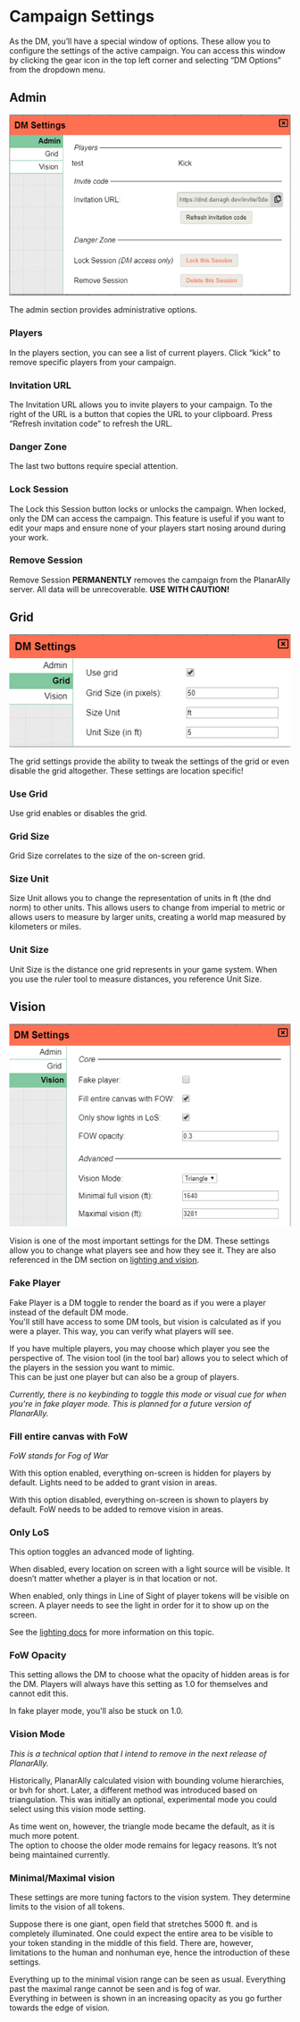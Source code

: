 # Campaign Settings

As the DM, you’ll have a special window of options. 
These allow you to configure the settings of the active campaign. 
You can access this window by clicking the gear icon in the top left corner and selecting “DM Options” from the dropdown menu.

## Admin

![](./settings.png)

The admin section provides administrative options.

### Players
In the players section, you can see a list of current players. 
Click “kick” to remove specific players from your campaign.

### Invitation URL
The Invitation URL allows you to invite players to your campaign. 
To the right of the URL is a button that copies the URL to your clipboard. 
Press “Refresh invitation code” to refresh the URL.

### Danger Zone
The last two buttons require special attention.  

### Lock Session
The Lock this Session button locks or unlocks the campaign. 
When locked, only the DM can access the campaign. 
This feature is useful if you want to edit your maps and ensure none of your players start nosing around during your work.

### Remove Session
Remove Session **PERMANENTLY** removes the campaign from the PlanarAlly server. All data will be unrecoverable. **USE WITH CAUTION!**

## Grid

![](./grid.png)

The grid settings provide the ability to tweak the settings of the grid or even disable the grid altogether. These settings are location specific!

### Use Grid
Use grid enables or disables the grid.

### Grid Size
Grid Size correlates to the size of the on-screen grid. 

### Size Unit
Size Unit allows you to change the representation of units in ft (the dnd norm) to other units. This allows users to change from imperial to metric or allows users to measure by larger units, creating a world map measured by kilometers or miles.

### Unit Size
Unit Size is the distance one grid represents in your game system. When you use the ruler tool to measure distances, you reference Unit Size.

## Vision

![](./vision.png)

Vision is one of the most important settings for the DM.
These settings allow you to change what players see and how they see it.
They are also referenced in the DM section on [lighting and vision](/docs/dm/light-shadows/).

### Fake Player
Fake Player is a DM toggle to render the board as if you were a player instead of the default DM mode.  
You'll still have access to some DM tools, but vision is calculated as if you were a player.
This way, you can verify what players will see.

If you have multiple players, you may choose which player you see the perspective of.
The vision tool (in the tool bar) allows you to select which of the players in the session you want to mimic.  
This can be just one player but can also be a group of players.

_Currently, there is no keybinding to toggle this mode or visual cue for when you're in fake player mode.  This is planned for a future version of PlanarAlly._

### Fill entire canvas with FoW

_FoW stands for Fog of War_

With this option enabled, everything on-screen is hidden for players by default. 
Lights need to be added to grant vision in areas.

With this option disabled, everything on-screen is shown to players by default. 
FoW needs to be added to remove vision in areas.


### Only LoS

This option toggles an advanced mode of lighting.
 
When disabled, every location on screen with a light source will be visible. 
It doesn’t matter whether a player is in that location or not. 

When enabled, only things in Line of Sight of player tokens will be visible on screen. 
A player needs to see the light in order for it to show up on the screen.

See the [lighting docs](/docs/dm/light-shadows/) for more information on this topic.

### FoW Opacity

This setting allows the DM to choose what the opacity of hidden areas is for the DM.
Players will always have this setting as 1.0 for themselves and cannot edit this.

In fake player mode, you'll also be stuck on 1.0.

### Vision Mode

_This is a technical option that I intend to remove in the next release of PlanarAlly._

Historically, PlanarAlly calculated vision with bounding volume hierarchies, or bvh for short.
Later, a different method was introduced based on triangulation. 
This was initially an optional, experimental mode you could select using this vision mode setting.

As time went on, however, the triangle mode became the default, as it is much more potent.  
The option to choose the older mode remains for legacy reasons. 
It’s not being maintained currently.

### Minimal/Maximal vision

These settings are more tuning factors to the vision system. 
They determine limits to the vision of all tokens.

Suppose there is one giant, open field that stretches 5000 ft. and is completely illuminated.
One could expect the entire area to be visible to your token standing in the middle of this field.
There are, however, limitations to the human and nonhuman eye, hence the introduction of these settings.

Everything up to the minimal vision range can be seen as usual. 
Everything past the maximal range cannot be seen and is fog of war.  
Everything in between is shown in an increasing opacity as you go further towards the edge of vision.
